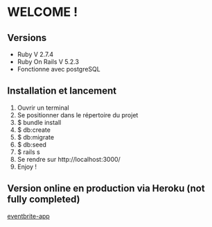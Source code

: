 # WELCOME !

## Versions

- Ruby V 2.7.4
- Ruby On Rails V 5.2.3
- Fonctionne avec postgreSQL

## Installation et lancement

1. Ouvrir un terminal
2. Se positionner dans le répertoire du projet
3. $ bundle install
4. $ db:create
5. $ db:migrate
6. $ db:seed
7. $ rails s
8. Se rendre sur http://localhost:3000/
9. Enjoy !

## Version online en production via Heroku (not fully completed)
[eventbrite-app](http://eventbrite-app-kl.herokuapp.com/)
